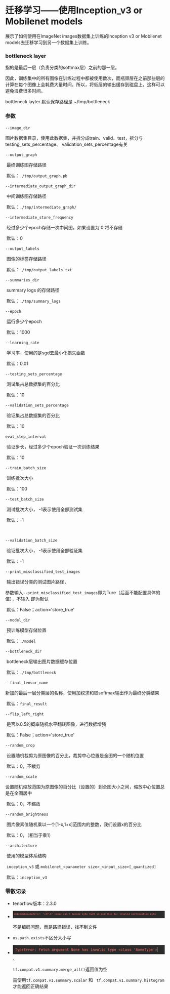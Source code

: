 # 迁移学习——使用Inception_v3 or Mobilenet models



展示了如何使用在ImageNet images数据集上训练的Inception v3 or Mobilenet models去迁移学习到另一个数据集上训练。



### bottleneck layer

指的是最后一层（负责分类的softmax层）之前的那一层。

因此，训练集中的所有图像在训练过程中都被使用数次，而瓶颈层在之前那些层的计算在每个图像上会耗费大量时间。所以，将低层的输出缓存到磁盘上，这样可以避免浪费很多时间。

bottleneck layter 默认保存路径是 ~/tmp/bottleneck



### 参数

`--image_dir`

​	图片数据集目录，使用此数据集，并拆分成train、valid、test，拆分与testing_sets_percentage、  	validation_sets_percentage有关



`--output_graph`

​	最终训练图存储路径

​	默认：`./tmp/output_graph.pb`



`--intermediate_output_graph_dir`

​	中间训练图存储路径

​	默认：`./tmp/intermediate_graph/`



`--intermediate_store_frequency`

​	经过多少个epoch存储一次中间图。如果设置为'0'将不存储

​	默认：0



`--output_labels`

​	图像的标签存储路径

​	默认：`./tmp/output_labels.txt`



`--summaries_dir`

​	summary logs 的存储路径

​	默认：`./tmp/summary_logs`



`--epoch`

​	运行多少个epoch

​	默认：1000



`--learning_rate`

​	学习率，使用的是sgd去最小化损失函数

​	默认：0.01



`--testing_sets_percentage`

​	测试集占总数据集的百分比

​	默认：10



`--validation_sets_percentage`

​	验证集占总数据集的百分比

​	默认：10



`eval_step_interval`

​	验证步长，经过多少个epoch验证一次训练结果

​	默认：10



`--train_batch_size`

​	训练批次大小

​	默认：100



`--test_batch_size`

​	测试批次大小， -1表示使用全部测试集

​	默认：-1

​	

`--validation_batch_size`

​	验证批次大小， -1表示使用全部验证集

​	默认：-1



`--print_misclassified_test_images`

​	输出错误分类的测试图片路径，

​	参数输入`--print_misclassified_test_images`即为Ture（后面不能配置具体的值），不输入		即为默认

​	默认：False；action='store_true'



`--model_dir`

​	预训练模型存储位置

​	默认：`./model`



`--bottleneck_dir`

​	bottleneck层输出图片数据缓存位置

​	默认：`./tmp/bottleneck`



`--final_tensor_name`

​	新加的最后一层分类层的名称，使用加权求和取softmax输出作为最终分类结果

​	默认：`final_result`



`--flip_left_right`

​	是否以0.5的概率随机水平翻转图像，进行数据增强

​	默认：False；action='store_true'



`--random_crop`

​	设置随机裁剪为原图像的百分比，裁剪中心位置是全图的一个随机位置

​	默认：0，不裁剪



`--random_scale`

​	设置随机缩放范围为原图像的百分比（设置的）到全图大小之间，缩放中心位置总是在全图居中

​	默认：0，不缩放



`--random_brightness`

​	图片像素值随机乘以一个[1-x,1+x]范围内的整数，我们设置x的百分比

​	默认：0，（相当于乘1）



`--architecture`

​	使用的模型体系结构 

​	`inception_v3` 或 `mobilenet_<parameter size>_<input_size>[_quantized]`

​	默认：`inception_v3`



### 零散记录

- tenorflow版本：2.3.0

- ![image-20220716162055041](assets/image-20220716162055041.png)

  不是编码问题，而是路径错误，找不到文件

- `os.path.exists`不区分大小写

- ![image-20220720170939417](assets/image-20220720170939417.png)、

  `tf.compat.v1.summary.merge_all()`返回值为空

  需使用`tf.compat.v1.summary.scalar` 和  ` tf.compat.v1.summary.histogram` 才能返回正确结果


